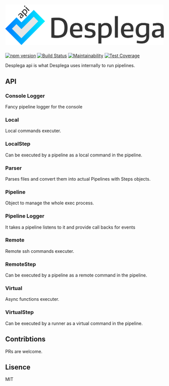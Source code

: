 <h1 align="center">
  <img src="https://raw.githubusercontent.com/omarandstuff/desplega-api/master/media/desplega-logo.png" alt="Desplega-api" title="Desplega-api" width="512">
</h1>

[![npm version](https://badge.fury.io/js/desplega-api.svg)](https://www.npmjs.com/package/desplega-api)
[![Build Status](https://travis-ci.org/omarandstuff/desplega-api.svg?branch=master)](https://travis-ci.org/omarandstuff/desplega-api)
[![Maintainability](https://api.codeclimate.com/v1/badges/c7a58bcf312d8c47c4fa/maintainability)](https://codeclimate.com/github/omarandstuff/desplega-api/maintainability)
[![Test Coverage](https://api.codeclimate.com/v1/badges/c7a58bcf312d8c47c4fa/test_coverage)](https://codeclimate.com/github/omarandstuff/desplega-api/test_coverage)

Desplega api is what Desplega uses internally to run pipelines.

## API

### Console Logger
Fancy pipeline logger for the console

### Local
Local commands executer.

### LocalStep
Can be executed by a pipeline as a local command in the pipeline.

### Parser
Parses files and convert them into actual Pipelines with Steps objects.

### Pipeline
Object to manage the whole exec process.

### Pipeline Logger
It takes a pipeline listens to it and provide call backs for events

### Remote
Remote ssh commands executer.

### RemoteStep
Can be executed by a pipeline as a remote command in the pipeline.

### Virtual
Async functions executer.

### VirtualStep
Can be executed by a runner as a virtual command in the pipeline.

## Contribtions
PRs are welcome.

## Lisence
MIT
